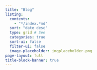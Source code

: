 ```yaml
---
title: "Blog"
listing:
  contents:
    - "*/index.*md"
  sort: "date desc"
  type: grid # See 
  categories: true
  sort-ui: false  
  filter-ui: false
  image-placeholder: imgplaceholder.png
page-layout: full
title-block-banner: true
---
```



